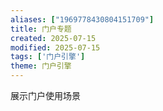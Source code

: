 ```yaml
---
aliases: ["1969778430804151709"]
title: 门户专题
created: 2025-07-15
modified: 2025-07-15
tags: ['门户引擎']
theme: 门户引擎
---
```


展示门户使用场景